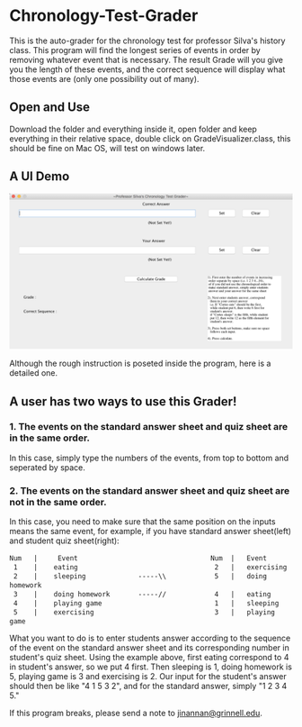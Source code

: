 # Chronology-Test-Grader
This is the auto-grader for the chronology test for professor Silva's history class. This program will find the longest series of events in order by removing whatever event that is necessary. The result Grade will you give you the length of these events, and the correct sequence will display what those events are (only one possibility out of many).

## Open and Use
Download the folder and everything inside it, open folder and keep everything in their relative space, double click on GradeVisualizer.class, this should be fine on Mac OS, will test on windows later. 

## A UI Demo
![alt text](https://github.com/pumpkinjnn/Chronology-Test-Grader/blob/master/Screen%20Shot%202019-03-16%20at%206.20.13%20AM.png)


Although the rough instruction is poseted inside the program, here is a detailed one.

## A user has two ways to use this Grader!

### 1. The events on the standard answer sheet and quiz sheet are in the same order.
In this case, simply type the numbers of the events, from top to bottom and seperated by space.

### 2. The events on the standard answer sheet and quiz sheet are not in the same order.
In this case, you need to make sure that the same position on the inputs means the same
event, for example, if you have standard answer sheet(left) and student quiz sheet(right):
```
Num   |     Event                                 Num  |   Event
 1    |    eating                                  2   |   exercising
 2    |    sleeping             -----\\            5   |   doing homework
 3    |    doing homework       -----//            4   |   eating
 4    |    playing game                            1   |   sleeping
 5    |    exercising                              3   |   playing game
 ```
 What you want to do is to enter students answer according to the sequence of the event on the standard
 answer sheet and its corresponding number in student's quiz sheet. Using the example above,
 first eating correspond to 4 in student's answer, so we put 4 first. Then sleeping is 1, doing homework 
 is 5, playing game is 3 and exercising is 2. Our input for the student's answer should then be like
 "4 1 5 3 2", and for the standard answer, simply "1 2 3 4 5."
 
 If this program breaks, please send a note to jinannan@grinnell.edu.
